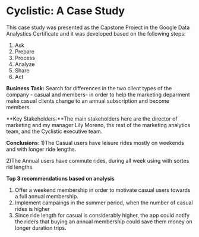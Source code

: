 # Cyclistic: A Case Study


This case study was presented as the Capstone Project in the Google Data Analystics Certificate and it was developed based on the following steps:
1. Ask
2. Prepare
3. Process
4. Analyze
5. Share
6. Act


**Business Task:** Search for differences in the two client types of the company - casual and members- in order to help the marketing deparment make casual clients change to an annual subscription and become members.

**Key Stakeholders:**The main stakeholders here are the director of marketing and my manager Lily Moreno, the rest of the marketing analytics team, and the Cyclistic executive team.

**Conclusions**:
1)The Casual users have leisure rides mostly on weekends and with longer ride lengths.

2)The Annual users have commute rides, during all week using with sortes rid lengths.


**Top 3 recommendations based on analysis**

1) Offer a weekend membership in order to motivate casual users towards a full annual membership. 
2) Implement campaings in the summer period, when the number of casual rides is higher
3) Since ride length for casual is considerably higher, the app could notify the riders that buying an annual membership could save them money on longer duration trips.

